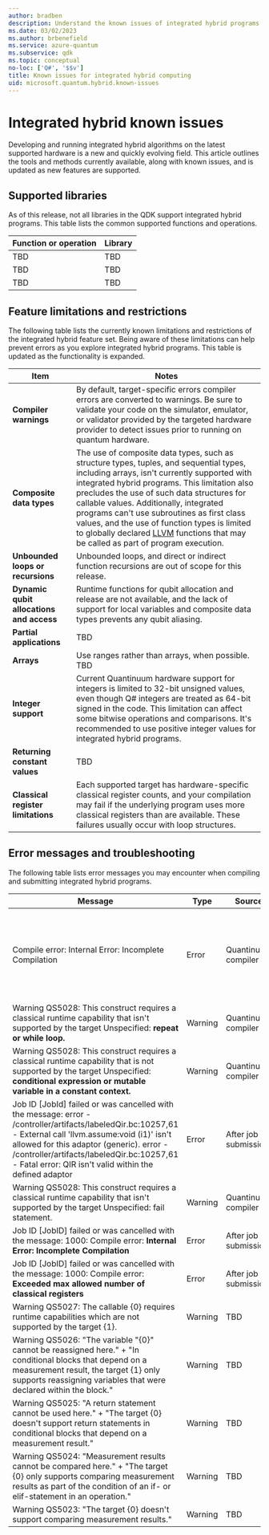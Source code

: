 ```yaml
---
author: bradben
description: Understand the known issues of integrated hybrid programs with Q# and the QDK and supported hardware.
ms.date: 03/02/2023
ms.author: brbenefield
ms.service: azure-quantum
ms.subservice: qdk
ms.topic: conceptual
no-loc: ['Q#', '$$v']
title: Known issues for integrated hybrid computing
uid: microsoft.quantum.hybrid.known-issues
---
```


# Integrated hybrid known issues

Developing and running integrated hybrid algorithms on the latest supported hardware is a new and quickly evolving field. This article outlines the tools and methods currently available, along with known issues, and is updated as new features are supported.

## Supported libraries

As of this release, not all libraries in the QDK support integrated hybrid programs. This table lists the common supported functions and operations.

| Function or operation | Library |
| --- | --- |
| TBD | TBD |
| TBD | TBD |
| TBD | TBD |

## Feature limitations and restrictions

The following table lists the currently known limitations and restrictions of the integrated hybrid feature set. Being aware of these limitations can help prevent errors as you explore integrated hybrid programs. This table is updated as the functionality is expanded.

| Item | Notes |
| --- | --- |
| **Compiler warnings** | By default, target-specific errors compiler errors are converted to warnings.  Be sure to validate your code on the simulator, emulator, or validator provided by the targeted hardware provider to detect issues prior to running on quantum hardware. |
| **Composite data types** | The use of composite data types, such as structure types, tuples, and sequential types, including arrays, isn't currently supported with integrated hybrid programs. This limitation also precludes the use of such data structures for callable values. Additionally, integrated programs can't use subroutines as first class values, and the use of function types is limited to globally declared [LLVM](https://llvm.org/) functions that may be called as part of program execution. |
| **Unbounded loops or recursions** | Unbounded loops, and direct or indirect function recursions are out of scope for this release. |
| **Dynamic qubit allocations and access** | Runtime functions for qubit allocation and release are not available, and the lack of support for local variables and composite data types prevents any qubit aliasing. |
| **Partial applications** | TBD |
| **Arrays** | Use ranges rather than arrays, when possible. TBD |
| **Integer support** | Current Quantinuum hardware support for integers is limited to 32-bit unsigned values, even though Q# integers are treated as 64-bit signed in the code. This limitation can affect some bitwise operations and comparisons. It's recommended to use positive integer values for integrated hybrid programs. |
| **Returning constant values** | TBD |
| **Classical register limitations** | Each supported target has hardware-specific classical register counts, and your compilation may fail if the underlying program uses more classical registers than are available. These failures usually occur with loop structures. |

## Error messages and troubleshooting

The following table lists error messages you may encounter when compiling and submitting integrated hybrid programs.  


| Message | Type | Source | Notes |
| --- | --- |--- | --- |
| Compile error: Internal Error: Incomplete Compilation | Error | Quantinuum compiler | The Quantinuum hardware doesn't support comparison operations for signed integers. |
| Warning QS5028: This construct requires a classical runtime capability that isn't supported by the target Unspecified: **repeat or while loop.** | Warning |Quantinuum compiler | TBD |
| Warning QS5028: This construct requires a classical runtime capability that is not supported by the target Unspecified: **conditional expression or mutable variable in a constant context.** | Warning |Quantinuum compiler | TBD |
| Job ID \[JobId\] failed or was cancelled with the message: error - /controller/artifacts/labeledQir.bc:10257,61 - External call 'llvm.assume:void (i1)' isn't allowed for this adaptor (generic). error - /controller/artifacts/labeledQir.bc:10257,61 - Fatal error: QIR isn't valid within the defined adaptor | Error |After job submission | TBD |
| Warning QS5028: This construct requires a classical runtime capability that isn't supported by the target Unspecified: fail statement. | Warning |Quantinuum compiler | TBD |
| Job ID \[JobID\] failed or was cancelled with the message: 1000: Compile error:  **Internal Error: Incomplete Compilation** | Error |After job submission | TBD |
| Job ID \[JobID\] failed or was cancelled with the message: 1000: Compile error:  **Exceeded max allowed number of classical registers** | Error |After job submission | TBD |
| Warning QS5027: The callable {0} requires runtime capabilities which are not supported by the target {1}. | Warning |TBD | TBD |
| Warning QS5026: "The variable \"{0}\" cannot be reassigned here." + "In conditional blocks that depend on a measurement result, the target {1} only supports reassigning variables that were declared within the block." | Warning |TBD | TBD |
| Warning QS5025: "A return statement cannot be used here." + "The target {0} doesn't support return statements in conditional blocks that depend on a measurement result." | Warning |TBD | TBD |
| Warning QS5024: "Measurement results cannot be compared here." + "The target {0} only supports comparing measurement results as part of the condition of an if- or elif-statement in an operation." | Warning |TBD | TBD |
| Warning QS5023: "The target {0} doesn't support comparing measurement results." | Warning |TBD | TBD |